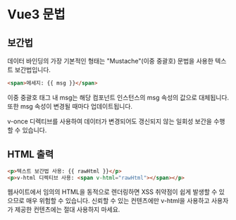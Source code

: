 # Vue3 문법

## 보간법

데이터 바인딩의 가장 기본적인 형태는 "Mustache"(이중 중괄호) 문법을 사용한 텍스트 보간법입니다.

```html
<span>메세지: {{ msg }}</span>
```

이중 중괄호 태그 내 msg는 해당 컴포넌트 인스턴스의 msg 속성의 값으로 대체됩니다. 또한 msg 속성이 변경될 때마다 업데이트됩니다.</br>

v-once 디렉티브를 사용하여 데이터가 변경되어도 갱신되지 않는 일회성 보간을 수행할 수 있습니다.

## HTML 출력

```html
<p>텍스트 보간법 사용: {{ rawHtml }}</p>
<p>v-html 디렉티브 사용: <span v-html="rawHtml"></span></p>
```
웹사이트에서 임의의 HTML을 동적으로 렌더링하면 XSS 취약점이 쉽게 발생할 수 있으므로 매우 위험할 수 있습니다. 신뢰할 수 있는 컨텐츠에만 v-html을 사용하고 사용자가 제공한 컨텐츠에는 절대 사용하지 마세요.
